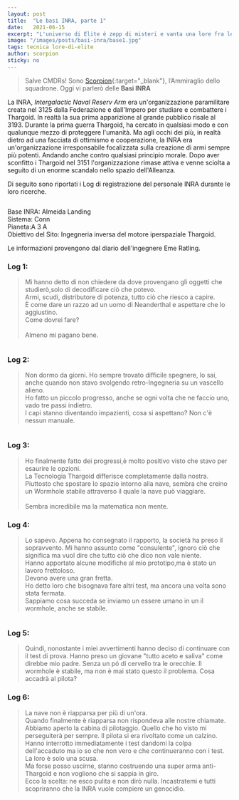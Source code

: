 ```yaml
---
layout: post
title:  "Le basi INRA, parte 1"
date:   2021-06-15
excerpt: "L'universo di Elite è zepp di misteri e vanta una lore fra le più vaste e ricche di sempre. Apprendiamo insieme le prime informazioni sulle basi INRA"
image: "/images/posts/basi-inra/base1.jpg"
tags: tecnica lore-di-elite
author: scorpion
sticky: no
---
```

> Salve CMDRs! Sono [Scorpion](https://my.playstation.com/profile/Scorpion01924){:target="_blank"}, l’Ammiraglio dello squadrone. Oggi vi parlerò delle **Basi INRA**

La INRA, *Intergalactic Naval Reserv Arm* era un'organizzazione paramilitare  creata nel 3125 dalla  Federazione e dall'Impero per studiare e combattere i Thargoid. In realtà la sua prima apparizione al grande pubblico risale al 3193. 
Durante la prima guerra Thargoid, ha cercato in qualsiasi modo e con qualunque mezzo di proteggere l'umanità. Ma agli occhi dei più, in realtà dietro ad una facciata di ottimismo e cooperazione, la INRA era un'organizzazione irresponsabile focalizzata sulla creazione di armi sempre più potenti. 
Andando anche contro qualsiasi principio morale. 
Dopo aver sconfitto i Thargoid nel 3151 l'organizzazione rimase attiva e venne sciolta a seguito di un enorme  scandalo nello spazio dell'Alleanza. 

Di seguito sono riportati i Log di registrazione del personale INRA durante le loro ricerche. 

<span class="image fit"><img src="/images/Elite-Division-png.png" alt=""></span>

Base INRA: Almeida Landing<br>
Sistema: Conn<br>
Pianeta:A 3 A<br>
Obiettivo del Sito: Ingegneria inversa del motore iperspaziale Thargoid. 

Le informazioni provengono dal diario dell'ingegnere  Eme Ratling. 

### Log 1: 

> Mi hanno detto di non chiedere da dove provengano gli oggetti che studierò,solo di decodificare ciò che potevo. <br>
> Armi, scudi, distributore di potenza, tutto ciò che riesco a capire. <br>
> È come dare un razzo ad un uomo di Neanderthal e aspettare che lo aggiustino.<br> 
> Come dovrei fare? <br><br>
> Almeno mi pagano bene. 

<div class="box alt">
    <span class="image fit"><a href="/images/posts/basi-inra/inra1.jpg"><img src="{{ "/images/posts/basi-inra/inra1.jpg" | prepend:site.baseurl }}" alt=""  title="Immagine 1"/></a></span>
</div>

### Log 2:

> Non dormo da giorni. Ho sempre trovato difficile spegnere, lo sai, anche quando non stavo svolgendo retro-Ingegneria su un vascello alieno. <br>
> Ho fatto un piccolo progresso, anche se ogni volta che ne faccio uno, vado tre passi indietro. <br>
> I capi stanno  diventando impazienti, cosa si aspettano? Non c'è nessun manuale. <br>

<div class="box alt">
    <span class="image fit"><a href="/images/posts/basi-inra/inra2.jpg"><img src="{{ "/images/posts/basi-inra/inra2.jpg" | prepend:site.baseurl }}" alt=""  title="Immagine 2"/></a></span>
</div>

### Log 3: 

> Ho finalmente fatto dei progressi,è molto positivo visto che stavo per esaurire le opzioni. <br>
> La Tecnologia Thargoid differisce completamente dalla nostra. Piuttosto che spostare lo spazio intorno alla nave, sembra che creino un Wormhole stabile attraverso il quale la nave può viaggiare. <br><br>
> Sembra incredibile ma la matematica non mente.

### Log 4:

> Lo sapevo. Appena ho consegnato il rapporto, la società ha preso il sopravvento. Mi hanno assunto come "consulente", ignoro ciò che significa ma vuol dire che tutto ciò che dico non vale niente. <br>
> Hanno apportato alcune modifiche al mio prototipo,ma è stato un lavoro frettoloso. <br>
> Devono avere una gran fretta. <br>
> Ho detto loro che bisognava fare altri test, ma ancora una volta sono stata fermata. <br>
> Sappiamo cosa succeda se inviamo un essere umano in un il wormhole, anche se stabile. 

<div class="box alt">
    <span class="image fit"><a href="/images/posts/basi-inra/inra3.jpg"><img src="{{ "/images/posts/basi-inra/inra3.jpg" | prepend:site.baseurl }}" alt=""  title="Immagine 3"/></a></span>
</div>

### Log 5:

> Quindi, nonostante i miei avvertimenti hanno deciso di continuare con il test di prova. 
> Hanno preso un giovane "tutto aceto e saliva" come direbbe mio padre. 
> Senza un pó di cervello tra le orecchie. 
> Il wormhole è stabile, ma non è mai stato questo il problema. Cosa accadrà al pilota?

### Log 6: 

> La nave non è riapparsa per più di un'ora. <br>
> Quando finalmente è riapparsa non rispondeva alle nostre chiamate. <br>
> Abbiamo aperto la cabina di pilotaggio. Quello che ho visto mi perseguiterà per sempre. Il pilota si era rivoltato come un calzino.<br>
> Hanno interrotto immediatamente i test dandomi la colpa dell'accaduto ma io so che non vero e che continueranno con i test. La loro è solo una scusa. <br>
> Ma forse posso uscirne, stanno costruendo una super arma anti-Thargoid e non vogliono che si sappia in giro.<br>
> Ecco la scelta: ne esco pulita e non dirò nulla. Incastratemi e tutti scopriranno che la INRA vuole compiere un genocidio. 

<span class="image fit"><img src="/images/Elite-Division-png.png" alt=""></span>
